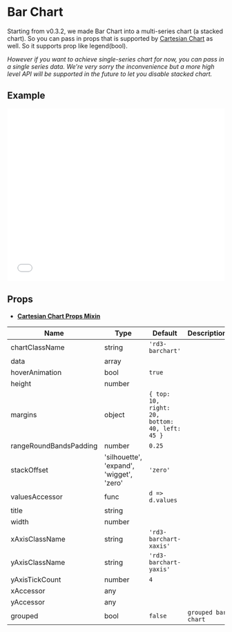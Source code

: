# Bar Chart

Starting from v0.3.2, we made Bar Chart into a multi-series chart (a stacked chart). So you can pass in props that is supported by [Cartesian Chart](https://github.com/esbullington/react-d3/wiki/CartesianChartPropsMixin) as well. So it supports prop like legend(bool).

*However if you want to achieve single-series chart for now, you can pass in a single series data. We're very sorry the inconvenience but a more high level API will be supported in the future to let you disable stacked chart.*

## Example

<iframe width="100%" height="400" src="//jsfiddle.net/YangWei/8t16sp9g/embedded/result,js,html/" allowfullscreen="allowfullscreen" frameborder="0"></iframe>

## Props

* [**Cartesian Chart Props Mixin**](../cartesianChartPropsMixin)

Name | Type  | Default  | Description
--- | --- | ---- | ---
chartClassName | string | `'rd3-barchart'` |
data | array |  |
hoverAnimation | bool | `true` |
height | number |  |
margins | object | `{ top: 10, right: 20, bottom: 40, left: 45 }` |
rangeRoundBandsPadding | number | `0.25` |
stackOffset | 'silhouette',<br />'expand',<br />'wigget',<br />'zero' | `'zero'` |
valuesAccessor | func | `d => d.values` |
title | string |  |
width | number |  |
xAxisClassName | string | `'rd3-barchart-xaxis'` |
yAxisClassName | string | `'rd3-barchart-yaxis'` |
yAxisTickCount | number | `4` |
xAccessor | any |  |
yAccessor | any |  |
grouped | bool | `false` | `grouped bar chart`
